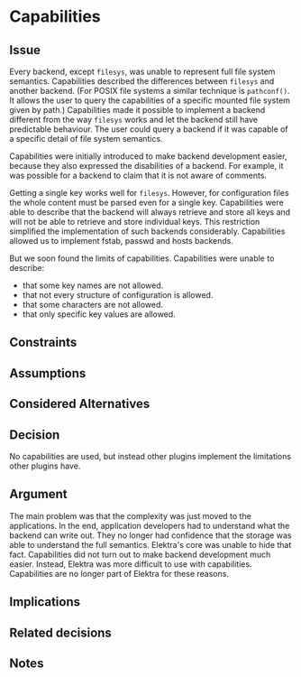 # Capabilities

## Issue

Every backend, except `filesys`, was unable to represent full file system
semantics.  Capabilities described the differences between `filesys`
and another backend. (For POSIX file systems a similar technique is
`pathconf()`. It allows the user to query the capabilities of a specific
mounted file system given by path.)  Capabilities made it possible
to implement a backend different from the way `filesys` works and let
the backend still have predictable behaviour.  The user could query a
backend if it was capable of a specific detail of file system semantics.

Capabilities were initially introduced to make backend development easier,
because they also expressed the disabilities of a backend.  For example,
it was possible for a backend to claim that it is not aware of comments.

Getting a single key works well for `filesys`.  However,
for configuration files the whole content must be parsed even for a
single key.  Capabilities were able to describe that the backend will
always retrieve and store all keys and will not be able to retrieve and
store individual keys.  This restriction simplified the implementation of
such backends considerably.  Capabilities allowed us to implement fstab,
passwd and hosts backends.

But we soon found the limits of capabilities.
Capabilities were unable to describe:

- that some key names are not allowed.
- that not every structure of configuration is allowed.
- that some characters are not allowed.
- that only specific key values are allowed.

## Constraints

## Assumptions

## Considered Alternatives

## Decision

No capabilities are used, but instead other plugins implement the
limitations other plugins have.

## Argument

The main problem was that the complexity was just moved to the
applications.  In the end, application developers had to understand
what the backend can write out.  They no longer had confidence that
the storage was able to understand the full semantics.  Elektra's core
was unable to hide that fact.  Capabilities did not turn out to make
backend development much easier.  Instead, Elektra was more difficult
to use with capabilities.  Capabilities are no longer part of Elektra
for these reasons.

## Implications

## Related decisions

## Notes
